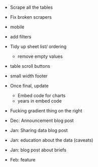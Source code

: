 - Scrape all the tables
- Fix broken scrapers
- mobile
- add filters
- Tidy up sheet list/ ordering
	- remove empty values
- table scroll buttons
- small width footer
- Once final, update
	- Embed code for charts
	- years in embed code
- Fucking gradient thing on the right

- Dec: Announcement blog post
- Jan: Sharing data blog post
- Jan: education about the data (caveats)
- Jan: blog post about briefs
- Feb: feature